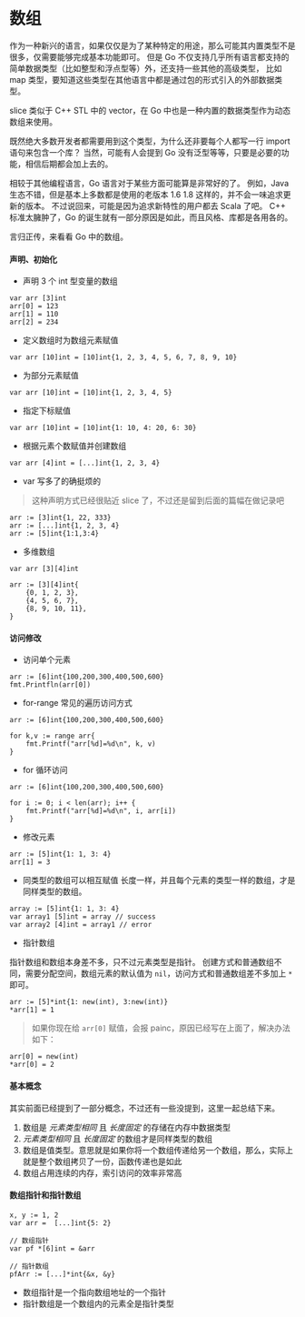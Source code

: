 # 数组


作为一种新兴的语言，如果仅仅是为了某种特定的用途，那么可能其内置类型不是很多，仅需要能够完成基本功能即可。
但是 Go 不仅支持几乎所有语言都支持的简单数据类型（比如整型和浮点型等）外，还支持一些其他的高级类型，
比如 map 类型，要知道这些类型在其他语言中都是通过包的形式引入的外部数据类型。

slice 类似于 C++ STL 中的 vector，在 Go 中也是一种内置的数据类型作为动态数组来使用。

既然绝大多数开发者都需要用到这个类型，为什么还非要每个人都写一行 import 语句来包含一个库？
当然，可能有人会提到 Go 没有泛型等等，只要是必要的功能，相信后期都会加上去的。

相较于其他编程语言，Go 语言对于某些方面可能算是非常好的了。
例如，Java 生态不错，但是基本上多数都是使用的老版本 1.6 1.8 这样的，并不会一味追求更新的版本。
不过说回来，可能是因为追求新特性的用户都去 Scala 了吧。
C++ 标准太臃肿了，Go 的诞生就有一部分原因是如此，而且风格、库都是各用各的。

言归正传，来看看 Go 中的数组。

#### 声明、初始化

- 声明 3 个 int 型变量的数组
```golang
var arr [3]int
arr[0] = 123
arr[1] = 110
arr[2] = 234
```

- 定义数组时为数组元素赋值
```golang
var arr [10]int = [10]int{1, 2, 3, 4, 5, 6, 7, 8, 9, 10}
```

- 为部分元素赋值
```golang
var arr [10]int = [10]int{1, 2, 3, 4, 5}
```

- 指定下标赋值
```golang
var arr [10]int = [10]int{1: 10, 4: 20, 6: 30}
```

- 根据元素个数赋值并创建数组
```golang
var arr [4]int = [...]int{1, 2, 3, 4}
```

- var 写多了的确挺烦的
> 这种声明方式已经很贴近 slice 了，不过还是留到后面的篇幅在做记录吧

```golang
arr := [3]int{1, 22, 333}
arr := [...]int{1, 2, 3, 4}
arr := [5]int{1:1,3:4}
```

- 多维数组

```golang
var arr [3][4]int

arr := [3][4]int{  
	{0, 1, 2, 3},
	{4, 5, 6, 7},
	{8, 9, 10, 11},
}
```

#### 访问修改
- 访问单个元素
```golang
arr := [6]int{100,200,300,400,500,600}
fmt.Printfln(arr[0])
```

- for-range 常见的遍历访问方式

```golang
arr := [6]int{100,200,300,400,500,600}
	
for k,v := range arr{
	fmt.Printf("arr[%d]=%d\n", k, v)
}
```

- for 循环访问

```golang
arr := [6]int{100,200,300,400,500,600}
	
for i := 0; i < len(arr); i++ {
	fmt.Printf("arr[%d]=%d\n", i, arr[i])
}
```

- 修改元素

```golang
arr := [5]int{1: 1, 3: 4}
arr[1] = 3
```

- 同类型的数组可以相互赋值
长度一样，并且每个元素的类型一样的数组，才是同样类型的数组。
```golang
array := [5]int{1: 1, 3: 4}
var array1 [5]int = array // success
var array2 [4]int = array1 // error
```

- 指针数组

指针数组和数组本身差不多，只不过元素类型是指针。
创建方式和普通数组不同，需要分配空间，数组元素的默认值为 `nil`，访问方式和普通数组差不多加上 `*` 即可。

```golang
arr := [5]*int{1: new(int), 3:new(int)}
*arr[1] = 1
```

> 如果你现在给 `arr[0]` 赋值，会报 painc，原因已经写在上面了，解决办法如下：
```golang
arr[0] = new(int)
*arr[0] = 2
```

#### 基本概念
其实前面已经提到了一部分概念，不过还有一些没提到，这里一起总结下来。

1. 数组是 *元素类型相同* 且 *长度固定* 的存储在内存中数据类型
2. *元素类型相同* 且 *长度固定* 的数组才是同样类型的数组
3. 数组是值类型。意思就是如果你将一个数组传递给另一个数组，那么，实际上就是整个数组拷贝了一份，函数传递也是如此
4. 数组占用连续的内存，索引访问的效率非常高

#### 数组指针和指针数组
```golang
x, y := 1, 2
var arr =  [...]int{5: 2}

// 数组指针
var pf *[6]int = &arr

// 指针数组
pfArr := [...]*int{&x, &y}
```
- 数组指针是一个指向数组地址的一个指针
- 指针数组是一个数组内的元素全是指针类型




